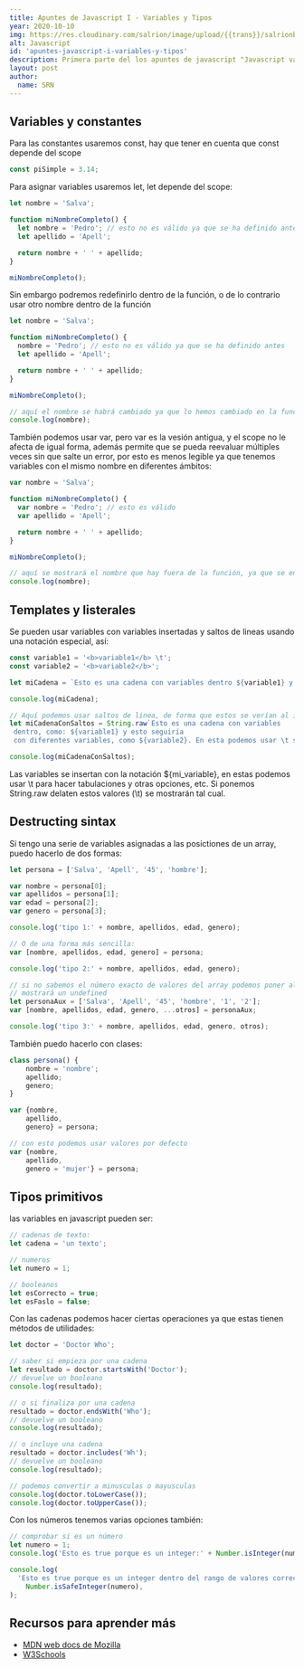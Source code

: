 ```yaml
---
title: Apuntes de Javascript I - Variables y Tipos
year: 2020-10-10
img: https://res.cloudinary.com/salrion/image/upload/{{trans}}/salrionblog/coffee-yellow.jpg
alt: Javascript
id: 'apuntes-javascript-i-variables-y-tipos'
description: Primera parte del los apuntes de javascript "Javascript variables y tipos", uso de las variables en javascript y tipos de variables, constantes, templates y literales
layout: post
author:
  name: SRN
---
```


## Variables y constantes

Para las constantes usaremos const, hay que tener en cuenta que const depende del scope

```javascript
const piSimple = 3.14;
```

Para asignar variables usaremos let, let depende del scope:

```javascript
let nombre = 'Salva';

function miNombreCompleto() {
  let nombre = 'Pedro'; // esto no es válido ya que se ha definido antes, se producirá un error
  let apellido = 'Apell';

  return nombre + ' ' + apellido;
}

miNombreCompleto();
```

Sin embargo podremos redefinirlo dentro de la función, o de lo contrario usar otro nombre dentro de la función

```javascript
let nombre = 'Salva';

function miNombreCompleto() {
  nombre = 'Pedro'; // esto no es válido ya que se ha definido antes
  let apellido = 'Apell';

  return nombre + ' ' + apellido;
}

miNombreCompleto();

// aquí el nombre se habrá cambiado ya que lo hemos cambiado en la función
console.log(nombre);
```

También podemos usar var, pero var es la vesión antigua, y el scope no le afecta de igual forma, además permite que se pueda reevaluar múltiples veces sin que salte un error, por esto es menos legible ya que tenemos variables con el mismo nombre en diferentes ámbitos:

```javascript
var nombre = 'Salva';

function miNombreCompleto() {
  var nombre = 'Pedro'; // esto es válido
  var apellido = 'Apell';

  return nombre + ' ' + apellido;
}

miNombreCompleto();

// aquí se mostrará el nombre que hay fuera de la función, ya que se entiende que dentro estas usando otra variable
console.log(nombre);
```

## Templates y listerales

Se pueden usar variables con variables insertadas y saltos de lineas usando una notación especial, así:

```javascript
const variable1 = '<b>variable1</b> \t';
const variable2 = '<b>variable2</b>';

let miCadena = `Esto es una cadena con variables dentro ${variable1} y esto seguiría con diferentes ${variable2}`;

console.log(miCadena);

// Aquí podemos usar saltos de linea, de forma que estos se verían al imprimirlos en la web
let miCadenaConSaltos = String.raw`Esto es una cadena con variables
 dentro, como: ${variable1} y esto seguiría
 con diferentes variables, como ${variable2}. En esta podemos usar \t sin que afecte a nada porque tenemos String.raw puesto `;

console.log(miCadenaConSaltos);
```

Las variables se insertan con la notación \${mi_variable}, en estas podemos usar \t para hacer tabulaciones y otras opciones, etc. Si ponemos String.raw delaten estos valores (\t) se mostrarán tal cual.

## Destructing sintax

Si tengo una serie de variables asignadas a las posictiones de un array, puedo hacerlo de dos formas:

```javascript
let persona = ['Salva', 'Apell', '45', 'hombre'];

var nombre = persona[0];
var apellidos = persona[1];
var edad = persona[2];
var genero = persona[3];

console.log('tipo 1:' + nombre, apellidos, edad, genero);

// O de una forma más sencilla:
var [nombre, apellidos, edad, genero] = persona;

console.log('tipo 2:' + nombre, apellidos, edad, genero);

// si no sabemos el número exacto de valores del array podemos poner al final ...mivariable, que contendrá el resto de valores, sino
// mostrará un undefined
let personaAux = ['Salva', 'Apell', '45', 'hombre', '1', '2'];
var [nombre, apellidos, edad, genero, ...otros] = personaAux;

console.log('tipo 3:' + nombre, apellidos, edad, genero, otros);
```

También puedo hacerlo con clases:

```javascript
class persona() {
    nombre = 'nombre';
    apellido;
    genero;
}

var {nombre,
    apellido,
    genero} = persona;

// con esto podemos usar valores por defecto
var {nombre,
    apellido,
    genero = 'mujer'} = persona;
```

## Tipos primitivos

las variables en javascript pueden ser:

```javascript
// cadenas de texto:
let cadena = 'un texto';

// numeros
let numero = 1;

// booleanos
let esCorrecto = true;
let esFaslo = false;
```

Con las cadenas podemos hacer ciertas operaciones ya que estas tienen métodos de utilidades:

```javascript
let doctor = 'Doctor Who';

// saber si empieza por una cadena
let resultado = doctor.startsWith('Doctor');
// devuelve un booleano
console.log(resultado);

// o si finaliza por una cadena
resultado = doctor.endsWith('Who');
// devuelve un booleano
console.log(resultado);

// o incluye una cadena
resultado = doctor.includes('Wh');
// devuelve un booleano
console.log(resultado);

// podemos convertir a minusculas o mayusculas
console.log(doctor.toLowerCase());
console.log(doctor.toUpperCase());
```

Con los números tenemos varias opciones también:

```javascript
// comprobar si es un número
let numero = 1;
console.log('Esto es true porque es un integer:' + Number.isInteger(numero));

console.log(
  'Esto es true porque es un integer dentro del rango de valores correcto de integer para Javascript:' +
    Number.isSafeInteger(numero),
);
```

## Recursos para aprender más

- [MDN web docs de Mozilla](https://developer.mozilla.org)
- [W3Schools](https://www.w3schools.com/js/)
